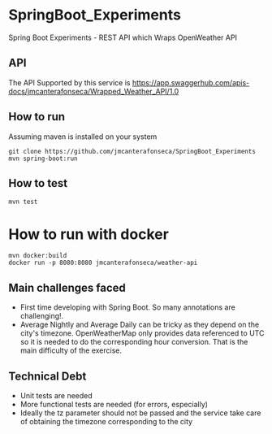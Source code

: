 # SpringBoot_Experiments
Spring Boot Experiments - REST API which Wraps OpenWeather API

## API

The API Supported by this service is https://app.swaggerhub.com/apis-docs/jmcanterafonseca/Wrapped_Weather_API/1.0

## How to run

Assuming maven is installed on your system

```
git clone https://github.com/jmcanterafonseca/SpringBoot_Experiments
mvn spring-boot:run
```

## How to test

```
mvn test
```

# How to run with docker

```
mvn docker:build
docker run -p 8080:8080 jmcanterafonseca/weather-api 
```

## Main challenges faced

* First time developing with Spring Boot. So many annotations are challenging!.
* Average Nightly and Average Daily can be tricky as they depend on the city's timezone. OpenWeatherMap only provides data
referenced to UTC so it is needed to do the corresponding hour conversion. That is the main difficulty of the exercise. 

## Technical Debt

* Unit tests are needed
* More functional tests are needed (for errors, especially)
* Ideally the tz parameter should not be passed and the service take care of obtaining the timezone corresponding to the city
